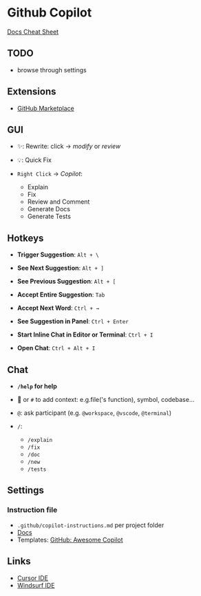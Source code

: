 # Github Copilot

[Docs Cheat Sheet](https://code.visualstudio.com/docs/copilot/reference/copilot-vscode-features)

## TODO

- browse through settings

## Extensions

- [GitHub Marketplace](https://github.com/marketplace)

## GUI

- ✨: Rewrite: click -> _modify_ or _review_
- 💡: Quick Fix

- `Right Click` -> _Copilot_:
  - Explain
  - Fix
  - Review and Comment
  - Generate Docs
  - Generate Tests

## Hotkeys

- **Trigger Suggestion**: `Alt + \`
- **See Next Suggestion**: `Alt + ]`
- **See Previous Suggestion**: `Alt + [`
- **Accept Entire Suggestion**: `Tab`
- **Accept Next Word**: `Ctrl + →`
- **See Suggestion in Panel**: `Ctrl + Enter`

- **Start Inline Chat in Editor or Terminal**: `Ctrl + I`
- **Open Chat**: `Ctrl + Alt + I`

## Chat

- **`/help` for help**
- 📎 or `#` to add context: e.g.file('s function), symbol, codebase...
- `@`: ask participant (e.g. `@workspace`, `@vscode`, `@terminal`)

- `/`:
  - `/explain`
  - `/fix`
  - `/doc`
  - `/new`
  - `/tests`

## Settings

### Instruction file

- `.github/copilot-instructions.md` per project folder
- [Docs](https://code.visualstudio.com/docs/copilot/copilot-customization)
- Templates: [GitHub: Awesome Copilot](https://github.com/github/awesome-copilot)

## Links

- [Cursor IDE](https://cursor.com)
- [Windsurf IDE](https://windsurf.com/)
